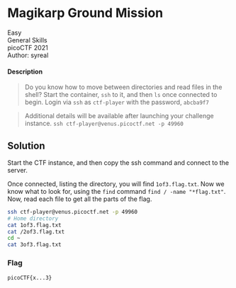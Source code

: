 # Magikarp Ground Mission
Easy\
General Skills\
picoCTF 2021\
Author: syreal
#### Description
> Do you know how to move between directories and read files in the shell? Start the container, `ssh` to it, and then `ls` once connected to begin. Login via `ssh` as `ctf-player` with the password, `abcba9f7`

> Additional details will be available after launching your challenge instance. `ssh ctf-player@venus.picoctf.net -p 49960`
## Solution
Start the CTF instance, and then copy the ssh command and connect to the server.

Once connected, listing the directory, you will find `1of3.flag.txt`.  Now we know what to look for, using the `find` command `find / -name "*flag.txt"`.  Now, read each file to get all the parts of the flag.
```bash
ssh ctf-player@venus.picoctf.net -p 49960
# Home directory
cat 1of3.flag.txt
cat /2of3.flag.txt
cd ~
cat 3of3.flag.txt
```
### Flag
`picoCTF{x...3}`
